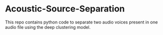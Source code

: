 # Acoustic-Source-Separation
This repo contains python code to separate two audio voices present in one audio file using the deep clustering model.

